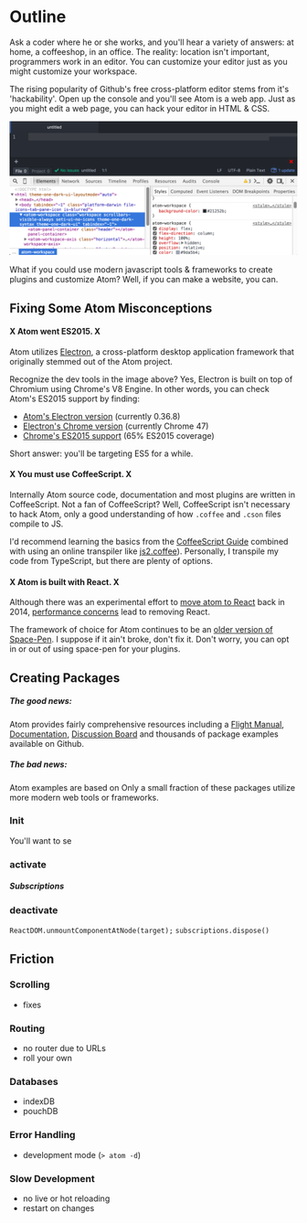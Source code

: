 # Outline

Ask a coder where he or she works, and you'll hear a variety of answers: at home, a coffeeshop, in an office. The reality: location isn't important, programmers work in an editor. You can customize your editor just as you might customize your workspace.

The rising popularity of Github's free cross-platform editor stems from it's 'hackability'. Open up the console and you'll see Atom is a web app. Just as you might edit a web page, you can hack your editor in HTML & CSS.

![Atom is a web app](/img/blog/atom-is-a-web-app.png)

What if you could use modern javascript tools & frameworks to create plugins and customize Atom? Well, if you can make a website, you can.


## Fixing Some Atom Misconceptions

#### X Atom went ES2015. X

Atom utilizes [Electron](https://github.com/atom/electron), a cross-platform desktop application framework that originally stemmed out of the Atom project.

Recognize the dev tools in the image above? Yes, Electron is built on top of Chromium using Chrome's V8 Engine. In other words, you can check Atom's ES2015 support by finding:

* [Atom's Electron version](https://github.com/atom/atom/blob/master/package.json) (currently 0.36.8)
* [Electron's Chrome version](https://github.com/atom/electron/releases/tag/v0.36.0) (currently Chrome 47)
* [Chrome's ES2015 support](https://kangax.github.io/compat-table/es6/#chrome47) (65% ES2015 coverage)

Short answer: you'll be targeting ES5 for a while.

#### X You must use CoffeeScript. X
Internally Atom source code, documentation and most plugins are written in CoffeeScript. Not a fan of CoffeeScript? Well, CoffeeScript isn't necessary to hack Atom, only a good understanding of how `.coffee` and `.cson` files compile to JS.

I'd recommend learning the basics from the [CoffeeScript Guide](http://coffeescript.org/) combined with using an online transpiler like [js2.coffee](http://js2.coffee/)). Personally, I transpile my code from TypeScript, but there are plenty of options.

#### X Atom is built with React. X
Although there was an experimental effort to [move atom to React](http://blog.atom.io/2014/07/02/moving-atom-to-react.html) back in 2014, [performance concerns](https://github.com/atom/atom/pull/5624) lead to removing React.

The framework of choice for Atom continues to be an [older version of Space-Pen](https://github.com/atom-archive/space-pen/tree/3.x). I suppose if it ain't broke, don't fix it. Don't worry, you can opt in or out of using space-pen for your plugins.


## Creating Packages


##### The good news:
Atom provides fairly comprehensive resources including a [Flight Manual](https://atom.io/docs/v1.5.4/), [Documentation](https://atom.io/docs/api/v1.5.4/AtomEnvironment), [Discussion Board](https://discuss.atom.io/) and thousands of package examples available on Github.

##### The bad news:
Atom examples are based on Only a small fraction of these packages utilize more modern web tools or frameworks.

### Init

You'll want to se

### activate

##### Subscriptions

### deactivate

`ReactDOM.unmountComponentAtNode(target);`
`subscriptions.dispose()`

## Friction

### Scrolling

- fixes

### Routing

- no router due to URLs
- roll your own

### Databases

- indexDB
- pouchDB

### Error Handling

- development mode (`> atom -d`)

### Slow Development

- no live or hot reloading
- restart on changes
